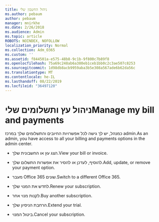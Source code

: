 ```yaml
---
title: ניהול החשבון שלי
ms.author: pebaum
author: pebaum
manager: mnirkhe
ms.date: 2/26/2018
ms.audience: Admin
ms.topic: article
ROBOTS: NOINDEX, NOFOLLOW
localization_priority: Normal
ms.collection: Adm_O365
ms.custom: ''
ms.assetid: f844501a-e575-48b8-9c1b-9f800c7b89f8
ms.openlocfilehash: 75a69c248ab6a380eb1ceb1bb0c2c3ae507c8253
ms.sourcegitcommit: 1d98db8acb9959aba3b5e308a567ade6b62da56c
ms.translationtype: MT
ms.contentlocale: he-IL
ms.lasthandoff: 08/22/2019
ms.locfileid: "36497120"
---
```

# <a name="manage-my-bill-and-payments"></a><span data-ttu-id="4c1df-102">ניהול עץ ותשלומים שלי</span><span class="sxs-lookup"><span data-stu-id="4c1df-102">Manage my bill and payments</span></span>

<span data-ttu-id="4c1df-103">כמנהל, יש לך גישה לכל אפשרויות החיובים והתשלומים שלך במרכז admin.</span><span class="sxs-lookup"><span data-stu-id="4c1df-103">As an admin, you have access to all your billing and payments options in the admin center.</span></span>
  
- <span data-ttu-id="4c1df-104">הצג עץ או החשבונית שלך.</span><span class="sxs-lookup"><span data-stu-id="4c1df-104">View your bill or invoice.</span></span>
    
- <span data-ttu-id="4c1df-105">להוסיף, לעדכן או להסיר את אפשרות התשלום שלך.</span><span class="sxs-lookup"><span data-stu-id="4c1df-105">Add, update, or remove your payment option.</span></span>
    
- <span data-ttu-id="4c1df-106">מעבר Office 365 שונים.</span><span class="sxs-lookup"><span data-stu-id="4c1df-106">Switch to a different Office 365.</span></span>
    
- <span data-ttu-id="4c1df-107">לחדש את המנוי שלך.</span><span class="sxs-lookup"><span data-stu-id="4c1df-107">Renew your subscription.</span></span>
    
- <span data-ttu-id="4c1df-108">לקנות מנוי אחר.</span><span class="sxs-lookup"><span data-stu-id="4c1df-108">Buy another subscription.</span></span>
    
- <span data-ttu-id="4c1df-109">הרחבת הניסיון שלך.</span><span class="sxs-lookup"><span data-stu-id="4c1df-109">Extend your trial.</span></span>
    
- <span data-ttu-id="4c1df-110">ביטול המנוי.</span><span class="sxs-lookup"><span data-stu-id="4c1df-110">Cancel your subscription.</span></span>
    

